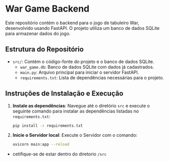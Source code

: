 # War Game Backend

Este repositório contém o backend para o jogo de tabuleiro War, desenvolvido usando FastAPI. O projeto utiliza um banco de dados SQLite para armazenar dados do jogo.

## Estrutura do Repositório

- `src/`: Contém o código-fonte do projeto e o banco de dados SQLite.
  - `war_game.db`: Banco de dados SQLite com dados já cadastrados.
  - `main.py`: Arquivo principal para iniciar o servidor FastAPI.
  - `requirements.txt`: Lista de dependências necessárias para o projeto.

## Instruções de Instalação e Execução

1. **Instale as dependências**:
   Navegue até o diretório `src` e execute o seguinte comando para instalar as dependências listadas no `requirements.txt`:
   ```bash
   pip install -r requirements.txt

1. **Inicie o Servidor local**:
   Execute o Servidor com o comando:
   ```bash
   uvicorn main:app --reload

- cetifique-se de estar dentro do diretorio `/src`